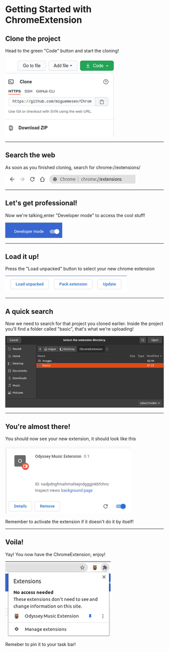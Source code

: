 # Getting Started with ChromeExtension

## Clone the project

Head to the green "Code" button and start the cloning!

![](https://github.com/miguemesen/Odyssey-Music-Extension/blob/master/Images/gitclone.png)

***

## Search the web

As soon as you finished cloning, search for chrome://extensions/

![](https://github.com/miguemesen/Odyssey-Music-Extension/blob/master/Images/chromeExtension.png?raw=true)

***

## Let's get professional!

Now we're talking,enter "Developer mode" to access the cool stuff!

![](https://github.com/miguemesen/Odyssey-Music-Extension/blob/master/Images/developerMode.png?raw=true)

***

## Load it up!

Press the "Load unpacked" button to select your new chrome extension

![](https://github.com/miguemesen/Odyssey-Music-Extension/blob/master/Images/loadUnpacked.png?raw=true)

***

## A quick search

Now we need to search for that project you cloned earlier. Inside the project you'll find a folder called "basic", that's what we're uploading!

![](https://github.com/miguemesen/Odyssey-Music-Extension/blob/master/Images/selectBasic.png?raw=true)

***

## You're almost there!

You should now see your new extension, it should look like this

![](https://github.com/miguemesen/Odyssey-Music-Extension/blob/master/Images/extensionOnChrome.png?raw=true)

Remember to activate the extension if it doesn't do it by itself!

***
 
## Voila!

Yay! You now have the ChromeExtension, enjoy!

![](https://github.com/miguemesen/Odyssey-Music-Extension/blob/master/Images/pinExtension.png?raw=true)

Remeber to pin it to your task bar!
